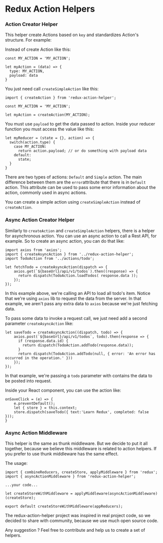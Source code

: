 Redux Action Helpers
======================

### Action Creator Helper

This helper create Actions based on ```key``` and standardizes Action's structure. For example:

Instead of create Action like this:
```
const MY_ACTION = 'MY_ACTION';

let myAction = (data) => {
  type: MY_ACTION,
  payload: data
}
```

You just need call ```createSimpleAction``` like this:

```
import { createAction } from 'redux-action-helper';

const MY_ACTION = 'MY_ACTION';

let myAction = createAction(MY_ACTION);
```

You must use ```payload``` to get the data passed to action. Inside your reducer function you must access the value like this:

```
let myReducer = (state = {}, action) => {
  switch(action.type) {
    case MY_ACTION:
      return action.payload; // or do something with payload data
    default:
      state;
  }
}
```

There are two types of actions: ```Default``` and ```Simple``` action. The main difference between them are the ```error```attribute that there is in ```Default``` action. This attribute can be used to pass some error information about the action, commonly used in async actions.

You can create a simple action using ```createSimpleAction``` instead of ```createAction```.

### Async Action Creator Helper

Similarly to ```createAction``` and ```createSimpleAction``` helpers, there is a helper for asynchronous action. You can use an async action to call a Rest API, for example. So to create an async action, you can do that like:

```
import axios from 'axios';
import { createAsyncAction } from '../redux-action-helper';
import TodoAction from '../actions/todo';

let fetchTodo = createAsyncAction(dispatch => {
    axios.get(`${baseUrl}/api/v1/todos`).then((response) => {
      return dispatch(TodoAction.loadTodos( response.data ));
    });
});
```

In this example above, we're calling an API to load all todo's item. Notice that we're using ```axios``` lib to request the data from the server. In that example, we aren't pass any extra data to ```axios``` because we're just fetching data.

To pass some data to invoke a request call, we just need add a second parameter ```createAsyncAction``` like:

```
let saveTodo = createAsyncAction((dispatch, todo) => {
    axios.post(`${baseUrl}/api/v1/todos`, todo).then(response => {
      if (response.data.id) {
        return dispatch(TodoAction.addTodo(response.data));
      }
      return dispatch(TodoAction.addTodo(null, { error: 'An error has occurred in the operation.' }))
    });
});
```

In that example, we're passing a ```todo``` parameter with contains the data to be posted into request.

Inside your React component, you can use the action like:

```
onSaveClick = (e) => {
    e.preventDefault();
    let { store } = this.context;
    store.dispatch(saveTodo({ text:'Learn Redux', completed: false }));
}
```

### Async Action Middleware

This helper is the same as thunk middleware. But we decide to put it all together, because we believe this middleware is related to action helpers. If you prefer to use thunk middleware has the same effect.

The usage:
```
import { combineReducers, createStore, applyMiddleware } from 'redux';
import { asyncActionMiddleware } from 'redux-action-helper';

...your code...

let createStoreWithMiddleware = applyMiddleware(asyncActionMiddleware)(createStore);

export default createStoreWithMiddleware(appReducers);
```

The redux-action-helper project was inspired in real project code, so we decided to share with community, because we use much open source code.

Any suggestion ? Feel free to contribute and help us to create a set of helpers.
